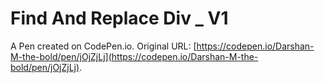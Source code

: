 # Find And Replace Div _ V1

A Pen created on CodePen.io. Original URL: [https://codepen.io/Darshan-M-the-bold/pen/jOjZjLj](https://codepen.io/Darshan-M-the-bold/pen/jOjZjLj).

